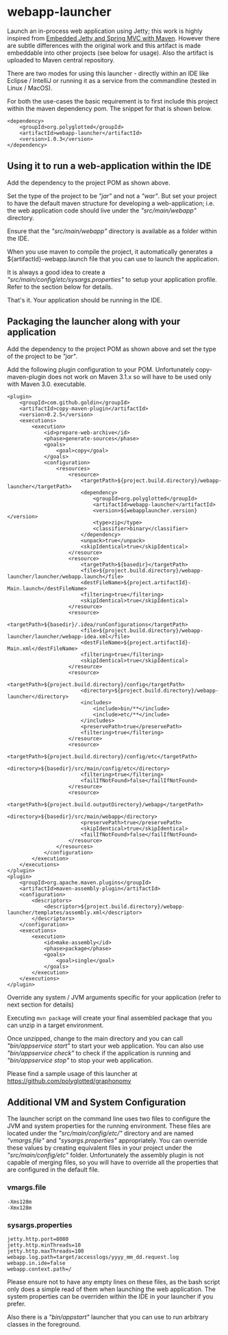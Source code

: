 webapp-launcher
===============

Launch an in-process web application using Jetty; this work is highly inspired from [Embedded Jetty and Spring MVC with Maven](http://steveliles.github.com/setting_up_embedded_jetty_8_and_spring_mvc_with_maven.html). However there are subtle differences with the original work and this artifact is made embeddable into other projects (see below for usage). Also the artifact is uploaded to Maven central repository.

There are two modes for using this launcher - directly within an IDE like Eclipse / IntelliJ or running it as a service from the commandline (tested in Linux / MacOS).

For both the use-cases the basic requirement is to first include this project within the maven dependency pom. The snippet for that is shown below.

    <dependency>
        <groupId>org.polyglotted</groupId>
        <artifactId>webapp-launcher</artifactId>
        <version>1.0.3</version>
    </dependency>

Using it to run a web-application within the IDE
-------------------------------------------------

Add the dependency to the project POM as shown above.

Set the type of the project to be _"jar"_ and not a _"war"_. But set your project to have the default maven structure for developing a web-application; i.e. the web application code should live under the _"src/main/webapp"_ directory.

Ensure that the _"src/main/webapp"_ directory is available as a folder within the IDE.

When you use maven to compile the project, it automatically generates a ${artifactId}-webapp.launch file that you can use to launch the application.

It is always a good idea to create a _"src/main/config/etc/sysargs.properties"_ to setup your application profile. Refer to the section below for details.

That's it. Your application should be running in the IDE.

Packaging the launcher along with your application
--------------------------------------------------

Add the dependency to the project POM as shown above and set the type of the project to be _"jar"_.

Add the following plugin configuration to your POM. Unfortunately copy-maven-plugin does not work on Maven 3.1.x so will have to be used only with Maven 3.0. executable.

    <plugin>
        <groupId>com.github.goldin</groupId>
        <artifactId>copy-maven-plugin</artifactId>
        <version>0.2.5</version>
        <executions>
            <execution>
                <id>prepare-web-archive</id>
                <phase>generate-sources</phase>
                <goals>
                    <goal>copy</goal>
                </goals>
                <configuration>
                    <resources>
                        <resource>
                            <targetPath>${project.build.directory}/webapp-launcher</targetPath>
                            <dependency>
                                <groupId>org.polyglotted</groupId>
                                <artifactId>webapp-launcher</artifactId>
                                <version>${webapplauncher.version}</version>
                                <type>zip</type>
                                <classifier>binary</classifier>
                            </dependency>
                            <unpack>true</unpack>
                            <skipIdentical>true</skipIdentical>
                        </resource>
                        <resource>
                            <targetPath>${basedir}</targetPath>
                            <file>${project.build.directory}/webapp-launcher/launcher/webapp.launch</file>
                            <destFileName>${project.artifactId}-Main.launch</destFileName>
                            <filtering>true</filtering>
                            <skipIdentical>true</skipIdentical>
                        </resource>
                        <resource>
                            <targetPath>${basedir}/.idea/runConfigurations</targetPath>
                            <file>${project.build.directory}/webapp-launcher/launcher/webapp-idea.xml</file>
                            <destFileName>${project.artifactId}-Main.xml</destFileName>
                            <filtering>true</filtering>
                            <skipIdentical>true</skipIdentical>
                        </resource>
                        <resource>
                            <targetPath>${project.build.directory}/config</targetPath>
                            <directory>${project.build.directory}/webapp-launcher</directory>
                            <includes>
                                <include>bin/**</include>
                                <include>etc/**</include>
                            </includes>
                            <preservePath>true</preservePath>
                            <filtering>true</filtering>
                        </resource>
                        <resource>
                            <targetPath>${project.build.directory}/config/etc</targetPath>
                            <directory>${basedir}/src/main/config/etc</directory>
                            <filtering>true</filtering>
                            <failIfNotFound>false</failIfNotFound>
                        </resource>
                        <resource>
                            <targetPath>${project.build.outputDirectory}/webapp</targetPath>
                            <directory>${basedir}/src/main/webapp</directory>
                            <preservePath>true</preservePath>
                            <skipIdentical>true</skipIdentical>
                            <failIfNotFound>false</failIfNotFound>
                        </resource>
                    </resources>
                </configuration>
            </execution>
        </executions>
    </plugin>
    <plugin>
        <groupId>org.apache.maven.plugins</groupId>
        <artifactId>maven-assembly-plugin</artifactId>
        <configuration>
            <descriptors>
                <descriptor>${project.build.directory}/webapp-launcher/templates/assembly.xml</descriptor>
            </descriptors>
        </configuration>
        <executions>
            <execution>
                <id>make-assembly</id>
                <phase>package</phase>
                <goals>
                    <goal>single</goal>
                </goals>
            </execution>
        </executions>
    </plugin>


Override any system / JVM arguments specific for your application (refer to next section for details)

Executing `mvn package` will create your final assembled package that you can unzip in a target environment.

Once unzipped, change to the main directory and you can call _"bin/appservice start"_ to start your web application. You can also use _"bin/appservice check"_ to check if the application is running and _"bin/appservice stop"_ to stop your web application.

Please find a sample usage of this launcher at <https://github.com/polyglotted/graphonomy>

Additional VM and System Configuration
--------------------------------------

The launcher script on the command line uses two files to configure the JVM and system properties for the running environment. These files are located under the _"src/main/config/etc/"_ directory and are named _"vmargs.file"_ and _"sysargs.properties"_ appropriately. You can override these values by creating equivalent files in your project under the _"src/main/config/etc"_ folder. Unfortunately the assembly plugin is not capable of merging files, so you will have to override all the properties that are configured in the default file.

### vmargs.file ###

    -Xms128m
    -Xmx128m

### sysargs.properties ###

    jetty.http.port=8080
    jetty.http.minThreads=10
    jetty.http.maxThreads=100
    webapp.log.path=target/accesslogs/yyyy_mm_dd.request.log
    webapp.in.ide=false
    webapp.context.path=/
    
Please ensure not to have any empty lines on these files, as the bash script only does a simple read of them when launching the web application. The system properties can be overriden within the IDE in your launcher if you prefer.

Also there is a _"bin/appstart"_ launcher that you can use to run arbitrary classes in the foreground.

